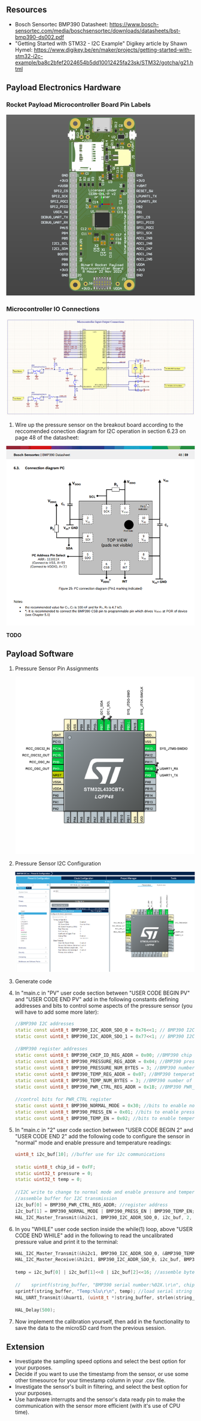 ## Resources

- Bosch Sensortec BMP390 Datasheet: https://www.bosch-sensortec.com/media/boschsensortec/downloads/datasheets/bst-bmp390-ds002.pdf
- "Getting Started with STM32 - I2C Example" Digikey article by Shawn Hymel: https://www.digikey.be/en/maker/projects/getting-started-with-stm32-i2c-example/ba8c2bfef2024654b5dd10012425fa23sk/STM32/gotcha/g21.html

## Payload Electronics Hardware

### Rocket Payload Microcontroller Board Pin Labels
![payload board pin labels](figures/BinarX%20Rocket%20Payload%20Microcontroller%20Board%20Pin%20Labels.png)

### Microcontroller IO Connections
![microcontroller io connections](figures/micro_io_connections.png)

1. Wire up the pressure sensor on the breakout board according to the reccomended conection diagram for I2C operation in section 6.23 on page 48 of the datasheet:

![bmp390 connection diagram](figures/bmp390_connection_diagram.png)

**TODO**

## Payload Software

1. Pressure Sensor Pin Assignments

    ![pressure sensor pin assignments](figures/pressure_sensor_pin_assignments.png)


2. Pressure Sensor I2C Configuration

    ![pressure sensor i2c configuration](figures/pressure_sensor_i2c_configuration.png)

3. Generate code

4. In "main.c in "PV" user code section between "USER CODE BEGIN PV" and "USER CODE END PV" add in the following constants defining addresses and bits to control some aspects of the pressure sensor (you will have to add some more later):

    ```c++
    //BMP390 I2C addresses
    static const uint8_t BMP390_I2C_ADDR_SDO_0 = 0x76<<1; // BMP390 I2C Address when SDO is low, shifted to the left one for use with the STM32 HAL
    static const uint8_t BMP390_I2C_ADDR_SDO_1 = 0x77<<1; // BMP390 I2C Address when SDO is high, shifted to the left one for use with the STM32 HAL

    //BMP390 register addresses
    static const uint8_t BMP390_CHIP_ID_REG_ADDR = 0x00; //BMP390 chip ID register address
    static const uint8_t BMP390_PRESSURE_REG_ADDR = 0x04; //BMP390 pressure register (start) address
    static const uint8_t BMP390_PRESSURE_NUM_BYTES = 3; //BMP390 number of bytes for pressure data
    static const uint8_t BMP390_TEMP_REG_ADDR = 0x07; //BMP390 temperature register (start) address
    static const uint8_t BMP390_TEMP_NUM_BYTES = 3; //BMP390 number of bytes for temperature data
    static const uint8_t BMP390_PWR_CTRL_REG_ADDR = 0x1B; //BMP390 PWR_CTRL register for mode setting & pressure & temperature enable bits

    //control bits for PWR_CTRL register
    static const uint8_t BMP390_NORMAL_MODE = 0x30; //bits to enable normal mode operation
    static const uint8_t BMP390_PRESS_EN = 0x01; //bits to enable pressure measurements
    static const uint8_t BMP390_TEMP_EN = 0x02; //bits to enable temperate measurements
    ```

5. In "main.c in "2" user code section between "USER CODE BEGIN 2" and "USER CODE END 2" add the following code to configure the sensor in "normal" mode and enable pressure and temperature readings:

    ```c++
    uint8_t i2c_buf[10]; //buffer use for i2c communications

    static uint8_t chip_id = 0xFF;
    static uint32_t pressure = 0;
    static uint32_t temp = 0;
    
    //I2C write to change to normal mode and enable pressure and temperature measurements
    //assemble buffer for I2C transmission
    i2c_buf[0] = BMP390_PWR_CTRL_REG_ADDR; //register address
    i2c_buf[1] = BMP390_NORMAL_MODE | BMP390_PRESS_EN | BMP390_TEMP_EN; //normal mode, pressure measurements enables, temperature measurements enabled
    HAL_I2C_Master_Transmit(&hi2c1, BMP390_I2C_ADDR_SDO_0, i2c_buf, 2, HAL_MAX_DELAY); //I2C transmission
    ```

6. In you "WHILE" user code section inside the while(1) loop, above "USER CODE END WHILE" add in the following to read the uncalibrated pressure value and print it to the terminal:

    ```c++
    HAL_I2C_Master_Transmit(&hi2c1, BMP390_I2C_ADDR_SDO_0, &BMP390_TEMP_REG_ADDR, 1, HAL_MAX_DELAY);
    HAL_I2C_Master_Receive(&hi2c1, BMP390_I2C_ADDR_SDO_0, i2c_buf, BMP390_TEMP_NUM_BYTES, HAL_MAX_DELAY);

    temp = i2c_buf[0] | i2c_buf[1]<<8 | i2c_buf[2]<<16; //assemble bytes into one 32 bit variable to hold 24 bit value, there might be a better way to do this by typecasting

    //    sprintf(string_buffer, "BMP390 serial number:%02X.\r\n", chip_id); //load serial string buffer with serial number
    sprintf(string_buffer, "Temp:%lu\r\n", temp); //load serial string buffer with serial number
    HAL_UART_Transmit(&huart1, (uint8_t *)string_buffer, strlen(string_buffer), 10); //transmit serial_string with a 10ms timeout using USART1

    HAL_Delay(500);
    ```

7. Now implement the calibration yourself, then add in the functionality to save the data to the microSD card from the previous session.

## Extension

- Investigate the sampling speed options and select the best option for your purposes.
- Decide if you want to use the timestamp from the sensor, or use some other timesource for your timestamp column in your .csv file.
- Investigate the sensor's built in filtering, and select the best option for your purposes.
- Use hardware interrupts and the sensor's data ready pin to make the communication with the sensor more efficient (with it's use of CPU time).